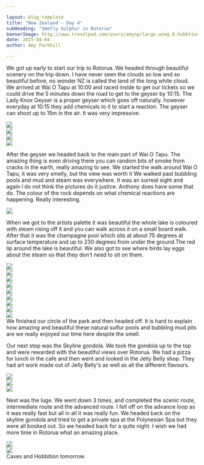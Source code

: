 ```yaml
---

layout: blog-template
title: "New Zealand - Day 4"
subHeading: "Smelly Sulphur in Rotorua"
bannerImage: http://www.travelpod.com/users/amynp/large.wimg.8.hobbtion.jpg
date: 2015-04-04
author: Amy Parkhill

---
```


We got up early to start our trip to Rotorua. We headed through beautiful scenery on the trip down. I have never seen the clouds so low and so beautiful before, no wonder NZ is called the land of the long white cloud. We arrived at Wai O Tapu at 10:00 and raced inside to get our tickets so we could drive the 5 minutes down the road to get to the geyser by 10:15. The Lady Knox Geyser is a proper geyser which goes off naturally. however everyday at 10:15 they add chemicals to it to start a reaction. The geyser can shoot up to 15m in the air. It was very impressive. 

<div class="center-image"><img src="http://images.travelpod.com/users/amynp/8.1428170129.steam-from-carpark.jpg" /></div>
<div class="center-image"><img src="http://images.travelpod.com/users/amynp/8.1428170129.geyser-steaming.jpg" /></div>
<div class="center-image"><img src="http://images.travelpod.com/users/amynp/8.1428170129.exploding.jpg" /></div>
<div class="center-image"><img src="http://images.travelpod.com/users/amynp/8.1428170129.steaming-ground.jpg" /></div>

After the geyser we headed back to the main part of Wai O Tapu. The amazing thing is even driving there you can random bits of smoke from cracks in the earth, really amazing to see. We started the walk around Wai O Tapu, it was very smelly, but the view was worth it We walked past bubbling pools and mud and steam was everywhere. It was an surreal sight and again I do not think the pictures do it justice. Anthony does have some that do. The colour of the rock depends on what chemical reactions are happening. Really interesting.

<div class="center-image"><img src="http://images.travelpod.com/users/amynp/8.1428170129.more-steam.jpg" /></div>

When we got to the artists palette it was beautiful the whole lake is coloured with steam rising off it and you can walk across it on a small board walk. After that it was the champagne pool which sits at about 75 degrees at surface temperature and up to 230 degrees from under the ground.The red lip around the lake is beautiful. We also got to see where birds lay eggs about the steam so that they don't need to sit on them.

<div class="center-image"><img src="http://images.travelpod.com/users/amynp/8.1428170129.artists-palette.jpg" /></div>
<div class="center-image"><img src="http://images.travelpod.com/users/amynp/8.1428170129.us-in-front-of-artist-palette.jpg" /></div>
<div class="center-image"><img src="http://images.travelpod.com/users/amynp/8.1428170129.anthony-at-artists-palette.jpg" /></div>
<div class="center-image"><img src="http://images.travelpod.com/users/amynp/8.1428170129.me-at-artists-palette.jpg" /></div>
<div class="center-image"><img src="http://images.travelpod.com/users/amynp/8.1428170129.hot-sulphur.jpg" /></div>
<div class="center-image"><img src="http://images.travelpod.com/users/amynp/8.1428170129.champage-pool.jpg" /></div>
<div class="center-image"><img src="http://images.travelpod.com/users/amynp/8.1428170129.1-champage-pool.jpg" /></div>
<div class="center-image"><img src="http://images.travelpod.com/users/amynp/8.1428170129.amy-at-champage-pool.jpg" /></div>
<div class="center-image"><img src="http://images.travelpod.com/users/amynp/8.1428170129.green-lake.jpg" /></div>
We finished our circle of the park and then headed off. It is hard to explain how amazing and beautiful these natural sulfur pools and bubbling mud pits are we really enjoyed our time here despite the smell.

Our next stop was the Skyline gondola. We took the gondola up to the top and were rewarded with the beautiful views over Rotorua. We had a pizza for lunch in the cafe and then went and looked in the Jelly Belly shop. They had art work made out of Jelly Belly's as well as all the different flavours. 

<div class="center-image"><img src="http://images.travelpod.com/users/amynp/8.1428170129.skyline-gondalas.jpg" /></div>
<div class="center-image"><img src="http://images.travelpod.com/users/amynp/8.1428170129.view-of-rotorua.jpg" /></div>
<div class="center-image"><img src="http://images.travelpod.com/users/amynp/8.1428170129.mona-lisa-in-jelly-beans.jpg" /></div>

Next was the luge. We went down 3 times, and completed the scenic route, intermediate route and the advanced route. I fell off on the advance loop as it was really fast but all in all it was really fun. We headed back on the skyline gondola and tried to get a private spa at the Polynesian Spa but they were all booked out. So we headed back for a quite night. I wish we had more time in Rotorua what an amazing place.

<div class="center-image"><img src="http://images.travelpod.com/users/amynp/8.1428170129.luge-time.jpg" /></div>
<div class="center-image"><img src="https://goo.gl/photos/C5oZi4ZYJN5EvtGu5" /></div>
Caves and Hobbition tomorrow.

